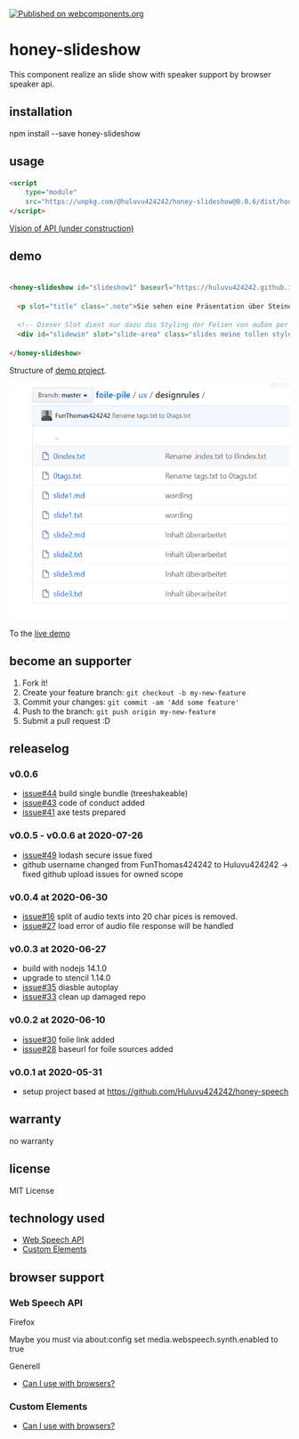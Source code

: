 [![Published on webcomponents.org](https://img.shields.io/badge/webcomponents.org-published-blue.svg)](https://www.webcomponents.org/element/@huluvu424242/honey-slideshow)

# honey-slideshow

This component realize an slide show with speaker support by browser speaker api.

## installation

npm install --save honey-slideshow

## usage

```html
<script 
    type="module" 
    src="https://unpkg.com/@huluvu424242/honey-slideshow@0.0.6/dist/honey-slideshow/honey-slideshow.js">
</script>
```

[Vision of API (under construction)](src/components/honey-slideshow/readme.md)

## demo

<!--
```
<custom-element-demo>
  <template>
    <link rel="import" href="docs/index.html">
    <next-code-block></next-code-block>
  </template>
</custom-element-demo>
```
-->
```html

<honey-slideshow id="slideshow1" baseurl="https://huluvu424242.github.io/foile-pile/ux/designrules/">

  <p slot="title" class=".note">Sie sehen eine Präsentation über Steine</p>

  <!-- Dieser Slot dient nur dazu das Styling der Folien von außen per CSS beeinflussen zu können -->
  <div id="slidewin" slot="slide-area" class="slides meine tollen styles sind dabei"></div>

</honey-slideshow>

```
Structure of [demo project](https://github.com/Huluvu424242/foile-pile/tree/master/explainations/ux/designrules).

![Folderstructure](./docs/img/FolderStructure.png)

To the [live demo](https://huluvu424242.github.io/honey-slideshow/index.html)

## become an supporter

1. Fork it!
2. Create your feature branch: `git checkout -b my-new-feature`
3. Commit your changes: `git commit -am 'Add some feature'`
4. Push to the branch: `git push origin my-new-feature`
5. Submit a pull request :D

## releaselog

### v0.0.6

* [issue#44](https://github.com/Huluvu424242/honey-slideshow/issues/44) build single bundle (treeshakeable)
* [issue#43](https://github.com/Huluvu424242/honey-slideshow/issues/43) code of conduct added
* [issue#41](https://github.com/Huluvu424242/honey-slideshow/issues/41) axe tests prepared

### v0.0.5 - v0.0.6 at 2020-07-26

* [issue#49](https://github.com/Huluvu424242/honey-slideshow/issues/49) lodash secure issue fixed
* github username changed from FunThomas424242 to Huluvu424242 -> fixed github upload issues for owned scope

### v0.0.4 at 2020-06-30

* [issue#16](https://github.com/Huluvu424242/honey-slideshow/issues/16) split of audio texts into 20 char pices is removed. 
* [issue#27](https://github.com/Huluvu424242/honey-slideshow/issues/27) load error of audio file response will be handled 

### v0.0.3 at 2020-06-27

* build with nodejs 14.1.0
* upgrade to stencil 1.14.0
* [issue#35](https://github.com/Huluvu424242/honey-slideshow/issues/35) diasble autoplay
* [issue#33](https://github.com/Huluvu424242/honey-slideshow/issues/33) clean up damaged repo

### v0.0.2 at 2020-06-10

* [issue#30](https://github.com/Huluvu424242/honey-slideshow/issues/30) foile link added
* [issue#28](https://github.com/Huluvu424242/honey-slideshow/issues/28) baseurl for foile sources added

### v0.0.1 at 2020-05-31

* setup project based at https://github.com/Huluvu424242/honey-speech

## warranty

no warranty

## license

MIT License

## technology used

* [Web Speech API](https://developer.mozilla.org/en-US/docs/Web/API/Web_Speech_API)
* [Custom Elements](https://developer.mozilla.org/en-US/docs/Web/API/Window/customElements)


## browser support

### Web Speech API

Firefox

Maybe you must via about:config set media.webspeech.synth.enabled to true 

Generell

* [Can I use with browsers?](https://caniuse.com/#feat=speech-synthesis)

### Custom Elements

* [Can I use with browsers?](https://caniuse.com/#feat=mdn-api_window_customelements)
